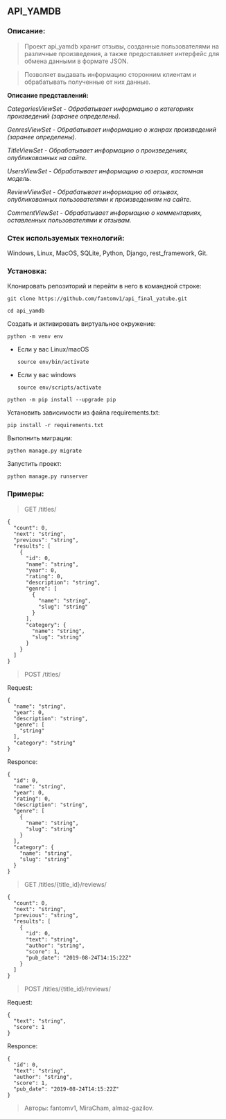 ## API_YAMDB

### Описание:

>Проект api_yamdb хранит отзывы, созданные пользователями на различные произведения, а также предоставляет интерфейс для обмена данными в формате JSON.

>Позволяет выдавать информацию сторонним клиентам и обрабатывать полученные от них данные.

**Описание представлений:**

*CategoriesViewSet - Обрабатывает информацию о категориях произведений (заранее определены).*

*GenresViewSet - Обрабатывает информацию о жанрах произведений (заранее определены).*

*TitleViewSet - Обрабатывает информацию о произведениях, опубликованных на сайте.*

*UsersViewSet - Обрабатывает информацию о юзерах, кастомная модель.*

*ReviewViewSet - Обрабатывает информацию об отзывах, опубликованных пользователями к произведениям на сайте.*

*CommentViewSet - Обрабатывает информацию о комментариях, оставленных пользователями к отзывам.*

### Стек используемых технологий:
Windows, Linux, MacOS, SQLite, Python, Django, rest_framework, Git.

### Установка:

Клонировать репозиторий и перейти в него в командной строке:

```
git clone https://github.com/fantomv1/api_final_yatube.git
```

```
cd api_yamdb
```

Cоздать и активировать виртуальное окружение:

```
python -m venv env
```

* Если у вас Linux/macOS

    ```
    source env/bin/activate
    ```

* Если у вас windows

    ```
    source env/scripts/activate
    ```

```
python -m pip install --upgrade pip
```

Установить зависимости из файла requirements.txt:

```
pip install -r requirements.txt
```

Выполнить миграции:

```
python manage.py migrate
```

Запустить проект:

```
python manage.py runserver
```

### Примеры:

>GET /titles/

```
{
  "count": 0,
  "next": "string",
  "previous": "string",
  "results": [
    {
      "id": 0,
      "name": "string",
      "year": 0,
      "rating": 0,
      "description": "string",
      "genre": [
        {
          "name": "string",
          "slug": "string"
        }
      ],
      "category": {
        "name": "string",
        "slug": "string"
      }
    }
  ]
}
```

>POST /titles/

Request:

```
{
  "name": "string",
  "year": 0,
  "description": "string",
  "genre": [
    "string"
  ],
  "category": "string"
}
```

Responce:

```
{
  "id": 0,
  "name": "string",
  "year": 0,
  "rating": 0,
  "description": "string",
  "genre": [
    {
      "name": "string",
      "slug": "string"
    }
  ],
  "category": {
    "name": "string",
    "slug": "string"
  }
}
```

>GET /titles/{title_id}/reviews/

```
{
  "count": 0,
  "next": "string",
  "previous": "string",
  "results": [
    {
      "id": 0,
      "text": "string",
      "author": "string",
      "score": 1,
      "pub_date": "2019-08-24T14:15:22Z"
    }
  ]
}
```

>POST /titles/{title_id}/reviews/

Request:

```
{
  "text": "string",
  "score": 1
}
```

Responce:

```
{
  "id": 0,
  "text": "string",
  "author": "string",
  "score": 1,
  "pub_date": "2019-08-24T14:15:22Z"
}
```

>Авторы: fantomv1, MiraCham, almaz-gazilov.